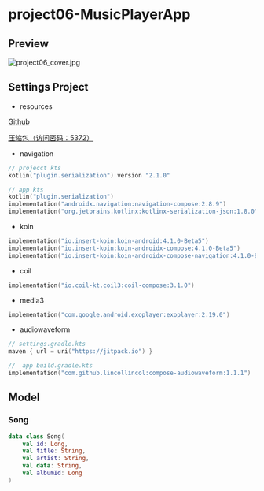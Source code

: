 # project06-MusicPlayerApp

## Preview

![project06_cover.jpg](project06_cover.jpg)

## Settings Project

- resources

[Github](https://github.com/laohei7/compose_ui/tree/main/project06_music_player_app)

[压缩包（访问密码：5372）](https://url93.ctfile.com/f/48492093-1514873389-824a7c?p=5372)

- navigation

```kotlin
// projecct kts
kotlin("plugin.serialization") version "2.1.0"

// app kts
kotlin("plugin.serialization")
implementation("androidx.navigation:navigation-compose:2.8.9")
implementation("org.jetbrains.kotlinx:kotlinx-serialization-json:1.8.0")
```

- koin

```kotlin
implementation("io.insert-koin:koin-android:4.1.0-Beta5")
implementation("io.insert-koin:koin-androidx-compose:4.1.0-Beta5")
implementation("io.insert-koin:koin-androidx-compose-navigation:4.1.0-Beta5")
```

- coil

```kotlin
implementation("io.coil-kt.coil3:coil-compose:3.1.0")
```

- media3

```kotlin
implementation("com.google.android.exoplayer:exoplayer:2.19.0")
```

- audiowaveform

```kotlin
// settings.gradle.kts
maven { url = uri("https://jitpack.io") }

//  app build.gradle.kts
implementation("com.github.lincollincol:compose-audiowaveform:1.1.1")
```

## Model

### Song

```kotlin
data class Song(
    val id: Long,
    val title: String,
    val artist: String,
    val data: String,
    val albumId: Long
)
```